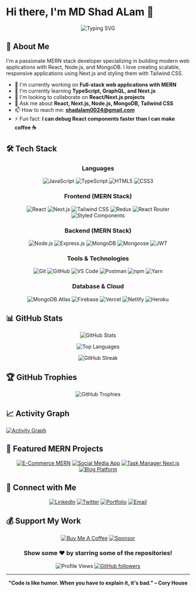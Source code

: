 # Hi there, I'm MD Shad ALam 👋

<div align="center">
  
  ![Typing SVG](https://readme-typing-svg.herokuapp.com?font=Fira+Code&size=30&pause=1000&color=00D9FF&center=true&vCenter=true&width=600&lines=MERN+Stack+Developer;Next.js+Specialist;React+Enthusiast;Full+Stack+Engineer)
  
</div>

## 🚀 About Me

I'm a passionate MERN stack developer specializing in building modern web applications with React, Node.js, and MongoDB. I love creating scalable, responsive applications using Next.js and styling them with Tailwind CSS.

- 🔭 I'm currently working on **Full-stack web applications with MERN**
- 🌱 I'm currently learning **TypeScript, GraphQL, and Next.js**
- 👯 I'm looking to collaborate on **React/Next.js projects**
- 💬 Ask me about **React, Next.js, Node.js, MongoDB, Tailwind CSS**
- 📫 How to reach me: **shadalam0024@gmail.com**
- ⚡ Fun fact: **I can debug React components faster than I can make coffee ☕**

## 🛠️ Tech Stack

<div align="center">

### Languages
![JavaScript](https://img.shields.io/badge/JavaScript-F7DF1E?style=for-the-badge&logo=javascript&logoColor=black)
![TypeScript](https://img.shields.io/badge/TypeScript-007ACC?style=for-the-badge&logo=typescript&logoColor=white)
![HTML5](https://img.shields.io/badge/HTML5-E34F26?style=for-the-badge&logo=html5&logoColor=white)
![CSS3](https://img.shields.io/badge/CSS3-1572B6?style=for-the-badge&logo=css3&logoColor=white)

### Frontend (MERN Stack)
![React](https://img.shields.io/badge/React-20232A?style=for-the-badge&logo=react&logoColor=61DAFB)
![Next.js](https://img.shields.io/badge/Next.js-000000?style=for-the-badge&logo=next.js&logoColor=white)
![Tailwind CSS](https://img.shields.io/badge/Tailwind_CSS-38B2AC?style=for-the-badge&logo=tailwind-css&logoColor=white)
![Redux](https://img.shields.io/badge/Redux-593D88?style=for-the-badge&logo=redux&logoColor=white)
![React Router](https://img.shields.io/badge/React_Router-CA4245?style=for-the-badge&logo=react-router&logoColor=white)
![Styled Components](https://img.shields.io/badge/styled--components-DB7093?style=for-the-badge&logo=styled-components&logoColor=white)

### Backend (MERN Stack)
![Node.js](https://img.shields.io/badge/Node.js-43853D?style=for-the-badge&logo=node.js&logoColor=white)
![Express.js](https://img.shields.io/badge/Express.js-404D59?style=for-the-badge&logo=express&logoColor=white)
![MongoDB](https://img.shields.io/badge/MongoDB-4EA94B?style=for-the-badge&logo=mongodb&logoColor=white)
![Mongoose](https://img.shields.io/badge/Mongoose-880000?style=for-the-badge&logo=mongoose&logoColor=white)
![JWT](https://img.shields.io/badge/JWT-black?style=for-the-badge&logo=JSON%20web%20tokens)

### Tools & Technologies
![Git](https://img.shields.io/badge/Git-F05032?style=for-the-badge&logo=git&logoColor=white)
![GitHub](https://img.shields.io/badge/GitHub-100000?style=for-the-badge&logo=github&logoColor=white)
![VS Code](https://img.shields.io/badge/VS%20Code-007ACC?style=for-the-badge&logo=visual-studio-code&logoColor=white)
![Postman](https://img.shields.io/badge/Postman-FF6C37?style=for-the-badge&logo=postman&logoColor=white)
![npm](https://img.shields.io/badge/npm-CB3837?style=for-the-badge&logo=npm&logoColor=white)
![Yarn](https://img.shields.io/badge/Yarn-2C8EBB?style=for-the-badge&logo=yarn&logoColor=white)

### Database & Cloud
![MongoDB Atlas](https://img.shields.io/badge/MongoDB%20Atlas-4EA94B?style=for-the-badge&logo=mongodb&logoColor=white)
![Firebase](https://img.shields.io/badge/Firebase-039BE5?style=for-the-badge&logo=Firebase&logoColor=white)
![Vercel](https://img.shields.io/badge/Vercel-000000?style=for-the-badge&logo=vercel&logoColor=white)
![Netlify](https://img.shields.io/badge/Netlify-00C7B7?style=for-the-badge&logo=netlify&logoColor=white)
![Heroku](https://img.shields.io/badge/Heroku-430098?style=for-the-badge&logo=heroku&logoColor=white)

</div>

## 📊 GitHub Stats

<div align="center">
  
  ![GitHub Stats](https://github-readme-stats.vercel.app/api?username=mdshad01&show_icons=true&theme=radical&count_private=true)
  
  ![Top Languages](https://github-readme-stats.vercel.app/api/top-langs/?username=mdshad01&layout=compact&theme=radical)
  
  ![GitHub Streak](https://github-readme-streak-stats.herokuapp.com/?user=mdshad01&theme=radical)
  
</div>

## 🏆 GitHub Trophies

<div align="center">
  
  ![GitHub Trophies](https://github-profile-trophy.vercel.app/?username=mdshad01&theme=radical&no-frame=false&no-bg=true&margin-w=4)
  
</div>

## 📈 Activity Graph

[![Activity Graph](https://github-readme-activity-graph.vercel.app/graph?username=mdshad01&theme=redical)](https://github.com/ashutosh00710/github-readme-activity-graph)

## 🎯 Featured MERN Projects

<div align="center">

[![E-Commerce MERN](https://github-readme-stats.vercel.app/api/pin/?username=mdshad01&repo=BazaarAtHome&theme=radical)](https://github.com/mdshad01/BazaarAtHome)
[![Social Media App](https://github-readme-stats.vercel.app/api/pin/?username=mdshad01&repo=ShadFlix&theme=radical)](https://github.com/mdshad01/ShadFlix)
[![Task Manager Next.js](https://github-readme-stats.vercel.app/api/pin/?username=mdshad01&repo=Portfolio&theme=radical)](https://github.com/mdshad01/Portfolio)
[![Blog Platform](https://github-readme-stats.vercel.app/api/pin/?username=mdshad01&repo=Travel-Website&theme=radical)](https://github.com/mdshad01/Travel-Website)

</div>

## 🤝 Connect with Me

<div align="center">
  
  [![LinkedIn](https://img.shields.io/badge/LinkedIn-0077B5?style=for-the-badge&logo=linkedin&logoColor=white)]([https://linkedin.com/in/yourprofile](https://www.linkedin.com/in/md-shad-alam-ab8121284/))
  [![Twitter](https://img.shields.io/badge/Twitter-1DA1F2?style=for-the-badge&logo=twitter&logoColor=white)](https://twitter.com/yourhandle)
  [![Portfolio](https://img.shields.io/badge/Portfolio-FF5722?style=for-the-badge&logo=todoist&logoColor=white)](https://yourportfolio.com)
  [![Email](https://img.shields.io/badge/Email-D14836?style=for-the-badge&logo=gmail&logoColor=white)](shadalam0024@gmail.com)
  
</div>

## 💰 Support My Work

<div align="center">
  
  [![Buy Me A Coffee](https://img.shields.io/badge/Buy%20Me%20A%20Coffee-FFDD00?style=for-the-badge&logo=buy-me-a-coffee&logoColor=black)](https://buymeacoffee.com/yourprofile)
  [![Sponsor](https://img.shields.io/badge/Sponsor-30363D?style=for-the-badge&logo=GitHub-Sponsors&logoColor=white)](https://github.com/sponsors/YourUsername)
  
</div>

<div align="center">
  
  ### Show some ❤️ by starring some of the repositories!
  
  ![Profile Views](https://komarev.com/ghpvc/?username=YourUsername&color=brightgreen&style=flat-square)
  [![GitHub followers](https://img.shields.io/github/followers/YourUsername?label=Follow&style=social)](https://github.com/YourUsername)
  
</div>

---

<div align="center">
  
  **"Code is like humor. When you have to explain it, it's bad." – Cory House**
  
</div>
